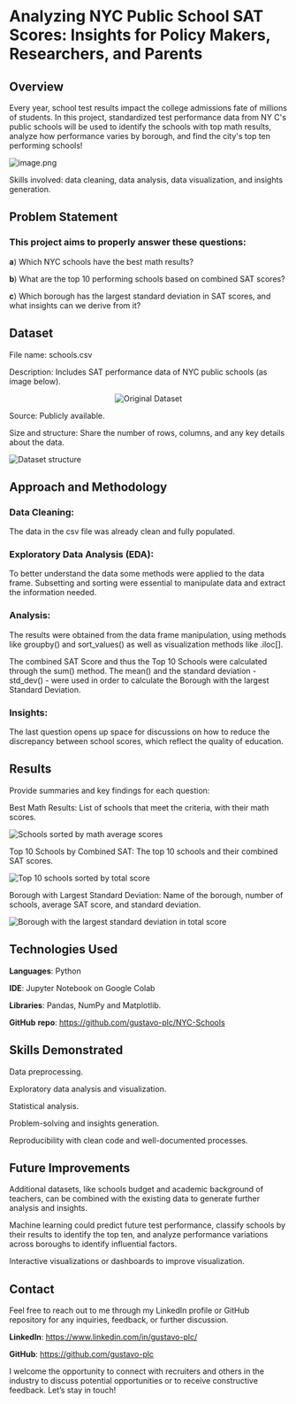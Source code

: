 # Analyzing NYC Public School SAT Scores: Insights for Policy Makers, Researchers, and Parents

## **Overview**

Every year, school test results impact the college admissions fate of millions of students. In this project, standardized test performance data from NY C's public schools will be used to identify the schools with top math results, analyze how performance varies by borough, and find the city's top ten performing schools!

![image.png](https://github.com/user-attachments/assets/a2f07165-ba40-49d7-a365-8a5610c13693)


Skills involved: data cleaning, data analysis, data visualization, and insights generation.

## **Problem Statement**

### This project aims to properly answer these questions:

**a**) Which NYC schools have the best math results?

**b**) What are the top 10 performing schools based on combined SAT scores?

**c**) Which borough has the largest standard deviation in SAT scores, and what insights can we derive from it?

## **Dataset**

File name: schools.csv

Description: Includes SAT performance data of NYC public schools (as image below).


<div style="text-align: center;">
  <figure>
    <img src="https://github.com/user-attachments/assets/14c2dfab-5369-4b2e-bf77-2c4363a2270c" alt="Original Dataset">
    <figcaption style="font-size: 0.6em;"> </figcaption>
  </figure>
</div>



Source: Publicly available.

Size and structure: Share the number of rows, columns, and any key details about the data.

![Dataset structure](https://github.com/user-attachments/assets/9d8b5bde-c15d-485e-9560-4658ce74a5ed)



## Approach and Methodology

### Data Cleaning:

The data in the csv file was already clean and fully populated.

### Exploratory Data Analysis (EDA):

To better understand the data some methods were applied to the data frame. Subsetting and sorting were essential to manipulate data and extract the information needed.

### Analysis:

The results were obtained from the data frame manipulation, using methods like groupby() and sort_values() as well as visualization methods like .iloc[].

The combined SAT Score and thus the Top 10 Schools were calculated through the sum() method. The mean() and the standard deviation - std_dev() - were used in order to calculate the Borough with the largest Standard Deviation.

### Insights:

The last question opens up space for discussions on how to reduce the discrepancy between school scores, which reflect the quality of education.

## Results

Provide summaries and key findings for each question:

Best Math Results: List of schools that meet the criteria, with their math scores.

![Schools sorted by math average scores](https://github.com/user-attachments/assets/412fe726-976e-4852-aab1-044ab364bbd3)



Top 10 Schools by Combined SAT: The top 10 schools and their combined SAT scores.

![Top 10 schools sorted by total score](https://github.com/user-attachments/assets/041e4bb7-a5a5-4512-b8bf-1ba3099de03a)



Borough with Largest Standard Deviation: Name of the borough, number of schools, average SAT score, and standard deviation.

![Borough with the largest standard deviation in total score](https://github.com/user-attachments/assets/a5954ae8-8bf5-4f55-90a7-2abd5de58db3)



## Technologies Used

**Languages**: Python

**IDE**: Jupyter Notebook on Google Colab

**Libraries**: Pandas, NumPy and Matplotlib.

**GitHub** **repo**: https://github.com/gustavo-plc/NYC-Schools

## Skills Demonstrated

Data preprocessing.

Exploratory data analysis and visualization.

Statistical analysis.

Problem-solving and insights generation.

Reproducibility with clean code and well-documented processes.

## Future Improvements

Additional datasets, like schools budget and academic background of teachers, can be combined with the existing data to generate further analysis and insights.

Machine learning could predict future test performance, classify schools by their results to identify the top ten, and analyze performance variations across boroughs to identify influential factors.

Interactive visualizations or dashboards to improve visualization.

## Contact

Feel free to reach out to me through my LinkedIn profile or GitHub repository for any inquiries, feedback, or further discussion.

**LinkedIn**: https://www.linkedin.com/in/gustavo-plc/

**GitHub**: https://github.com/gustavo-plc

I welcome the opportunity to connect with recruiters and others in the industry to discuss potential opportunities or to receive constructive feedback. Let’s stay in touch!
